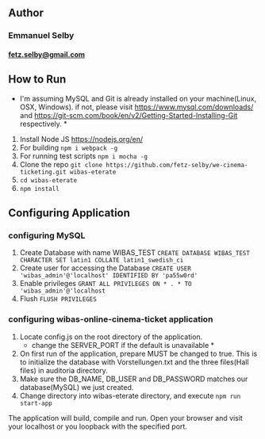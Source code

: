 ## Author ##

### Emmanuel Selby ###
#### fetz.selby@gmail.com ###


## How to Run ##

* I'm assuming MySQL and Git is already installed on your machine(Linux, OSX, Windows). if not, please visit https://www.mysql.com/downloads/ and https://git-scm.com/book/en/v2/Getting-Started-Installing-Git respectively. *

1. Install Node JS https://nodejs.org/en/
2. For building `npm i webpack -g`
3. For running test scripts `npm i mocha -g`
4. Clone the repo `git clone https://github.com/fetz-selby/we-cinema-ticketing.git wibas-eterate`
5. `cd wibas-eterate`
6. `npm install`


## Configuring Application ##

### configuring MySQL ###

1. Create Database with name WIBAS_TEST
`CREATE DATABASE WIBAS_TEST CHARACTER SET latin1 COLLATE latin1_swedish_ci`
2. Create user for accessing the Database
`CREATE USER 'wibas_admin'@'localhost' IDENTIFIED BY 'pa55w0rd'`
3. Enable privileges
`GRANT ALL PRIVILEGES ON * . * TO 'wibas_admin'@'localhost`
4. Flush
`FLUSH PRIVILEGES`


### configuring wibas-online-cinema-ticket application ###

1. Locate config.js on the root directory of the application.
   * change the SERVER_PORT if the default is unavailable *
2. On first run of the application, prepare MUST be changed to true. This is to initialize the database with Vorstellungen.txt and the three files(Hall files) in auditoria directory.
3. Make sure the DB_NAME, DB_USER and DB_PASSWORD matches our database(MySQL) we just created.
4. Change directory into wibas-eterate directory, and execute 
`npm run start-app`

The application will build, compile and run. Open your browser and visit your localhost or you loopback with the specified port.